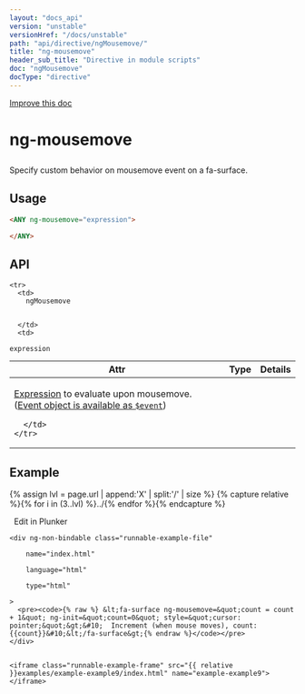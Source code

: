 ```yaml
---
layout: "docs_api"
version: "unstable"
versionHref: "/docs/unstable"
path: "api/directive/ngMousemove/"
title: "ng-mousemove"
header_sub_title: "Directive in module scripts"
doc: "ngMousemove"
docType: "directive"
---
```


<div class="improve-docs">
  <a href='https://github.com/Famous/famous-angular/edit/master/src/scripts/directives/fa-input.js#L479'>
    Improve this doc
  </a>
</div>





<h1 class="api-title">

  ng-mousemove



</h1>





Specify custom behavior on mousemove event on a fa-surface.






  
<h2 id="usage">Usage</h2>
  
```html
<ANY ng-mousemove="expression">

</ANY>
```
  
  
<h2 id="api" style="clear:both;">API</h2>

<table class="table" style="margin:0;">
  <thead>
    <tr>
      <th>Attr</th>
      <th>Type</th>
      <th>Details</th>
    </tr>
  </thead>
  <tbody>
    
    <tr>
      <td>
        ngMousemove
        
        
      </td>
      <td>
        
  <code>expression</code>
      </td>
      <td>
        <p><a href="guide/expression">Expression</a> to evaluate upon
mousemove. (<a href="guide/expression#-event-">Event object is available as <code>$event</code></a>)</p>

        
      </td>
    </tr>
    
  </tbody>
</table>

  

  



<h2 id="example">Example</h2><p>

{% assign lvl = page.url | append:'X' | split:'/' | size %}
{% capture relative %}{% for i in (3..lvl) %}../{% endfor %}{% endcapture %}

<div>
  <a ng-click="openPlunkr('{{ relative }}examples/example-example9')" class="btn pull-right">
    <i class="glyphicon glyphicon-edit">&nbsp;</i>
    Edit in Plunker</a>
  <div class="runnable-example" path="examples/example-example9"
      
  >

   
    <div ng-non-bindable class="runnable-example-file"
      
        name="index.html"
      
        language="html"
      
        type="html"
      
    >
      <pre><code>{% raw %} &lt;fa-surface ng-mousemove=&quot;count = count + 1&quot; ng-init=&quot;count=0&quot; style=&quot;cursor: pointer;&quot;&gt;&#10;  Increment (when mouse moves), count: {{count}}&#10;&lt;/fa-surface&gt;{% endraw %}</code></pre>
    </div>
  

    <iframe class="runnable-example-frame" src="{{ relative }}examples/example-example9/index.html" name="example-example9"></iframe>
  </div>
</div>


</p>



